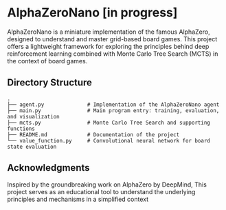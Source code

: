 # AlphaZeroNano [in progress]

AlphaZeroNano is a miniature implementation of the famous AlphaZero, designed to understand and master grid-based board games. This project offers a lightweight framework for exploring the principles behind deep reinforcement learning combined with Monte Carlo Tree Search (MCTS) in the context of board games.

## Directory Structure

```
.
├── agent.py              # Implementation of the AlphaZeroNano agent
├── main.py               # Main program entry: training, evaluation, and visualization
├── mcts.py               # Monte Carlo Tree Search and supporting functions
├── README.md             # Documentation of the project
└── value_function.py     # Convolutional neural network for board state evaluation
```

## Acknowledgments

Inspired by the groundbreaking work on AlphaZero by DeepMind, This project serves as an educational tool to understand the underlying principles and mechanisms in a simplified context
